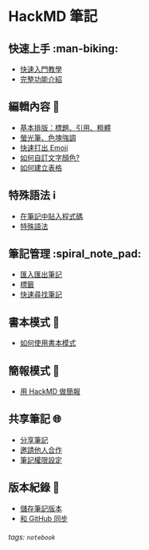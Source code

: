 HackMD 筆記
===

快速上手 :man-biking: 
---

- [快速入門教學](/bPf0rUbORVa-tW0D5mkEMA)
- [完整功能介紹](/yjAY0YHuSGur-yTL3gDxlg)

編輯內容 :page_facing_up: 
---

- [基本排版：標題、引用、粗體](/rxRMSRzHSY-tJAL2bb6sNA)
- [螢光筆、色塊強調](/0GFSa5PSSt2wsgQ8n-Oyeg)
- [快速打出 Emoji](/AmTW7uSKRk-76EVUcZkhxw)
- [如何自訂文字顏色?](/fUtwHZFNTHqRBSbUpkbWBg)
- [如何建立表格 <i class="fa fa-table"></i>](/qIp9bBJXT3a9gEhl0GmYGg)

特殊語法 :information_source: 
---

- [在筆記中貼入程式碼](/bSIY5DbGRRmW0cq3oeN-4Q)
- [特殊語法](/TFEV3eBlRbmJW6CouSnPfw)

筆記管理 :spiral_note_pad: 
---

- [匯入匯出筆記](/HH5aYmiJRru-xL8CyCLCJw)
- [標籤](/hAhzKOQdRQGt4mAsPb-2FQ)
- [快速尋找筆記](/fW_Y9KgpQBGDaBidxsW_WQ)

書本模式 :notebook: 
---

- [如何使用書本模式 <i class="fa fa-book"></i>](/iUy8kly1SDaSPMPT6Oxfng)

簡報模式 :briefcase: 
---

- [用 HackMD 做簡報](/q6fHKsqsSXaTkdHxZb4ReA)

共享筆記 :globe_with_meridians: 
---

- [分享筆記](/ohVQFpmGQ-W9F-DyhH9I_g?both)
- [邀請他人合作](/3r6JgyywQuuk2q0f7sSJFA)
- [筆記權限設定](/YyBQQoAgTXyvQN7vk0l3qw)

版本紀錄 :repeat: 
---

- [儲存筆記版本](/s8H9LvdNRmutKt72ffcbmg)
- [和 GitHub 同步](/W1Ylo91HTDOe1ct4g6GbIg)

###### tags: `notebook`